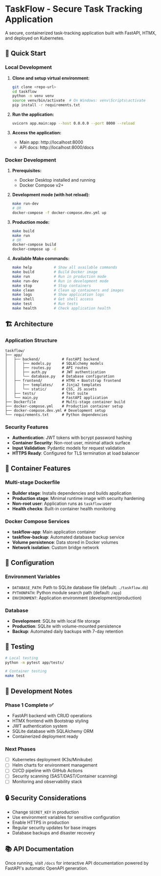 # TaskFlow - Secure Task Tracking Application

A secure, containerized task-tracking application built with FastAPI, HTMX, and deployed on Kubernetes.

## 🚀 Quick Start

### Local Development

1. **Clone and setup virtual environment:**
   ```bash
   git clone <repo-url>
   cd taskflow
   python -m venv venv
   source venv/bin/activate  # On Windows: venv\Scripts\activate
   pip install -r requirements.txt
   ```

2. **Run the application:**
   ```bash
   uvicorn app.main:app --host 0.0.0.0 --port 8000 --reload
   ```

3. **Access the application:**
   - Main app: http://localhost:8000
   - API docs: http://localhost:8000/docs

### Docker Development

1. **Prerequisites:**
   - Docker Desktop installed and running
   - Docker Compose v2+

2. **Development mode (with hot reload):**
   ```bash
   make run-dev
   # OR
   docker-compose -f docker-compose.dev.yml up
   ```

3. **Production mode:**
   ```bash
   make build
   make run
   # OR
   docker-compose build
   docker-compose up -d
   ```

4. **Available Make commands:**
   ```bash
   make help          # Show all available commands
   make build         # Build Docker image
   make run           # Run in production mode
   make run-dev       # Run in development mode
   make stop          # Stop containers
   make clean         # Clean up containers and images
   make logs          # Show application logs
   make shell         # Get shell access
   make test          # Run tests
   make health        # Check application health
   ```

## 🏗️ Architecture

### Application Structure
```
taskflow/
├── app/
│   ├── backend/          # FastAPI backend
│   │   ├── models.py     # SQLAlchemy models
│   │   ├── routes.py     # API routes
│   │   ├── auth.py       # JWT authentication
│   │   └── database.py   # Database configuration
│   ├── frontend/         # HTMX + Bootstrap frontend
│   │   ├── templates/    # Jinja2 templates
│   │   └── static/       # CSS, JS assets
│   ├── tests/            # Test suite
│   └── main.py           # FastAPI application
├── Dockerfile            # Multi-stage container build
├── docker-compose.yml    # Production container setup
├── docker-compose.dev.yml # Development setup
└── requirements.txt      # Python dependencies
```

### Security Features
- **Authentication**: JWT tokens with bcrypt password hashing
- **Container Security**: Non-root user, minimal attack surface
- **Input Validation**: Pydantic models for request validation
- **HTTPS Ready**: Configured for TLS termination at load balancer

## 🐳 Container Features

### Multi-stage Dockerfile
- **Builder stage**: Installs dependencies and builds application
- **Production stage**: Minimal runtime image with security hardening
- **Non-root user**: Application runs as `taskflow` user
- **Health checks**: Built-in container health monitoring

### Docker Compose Services
- **taskflow-app**: Main application container
- **taskflow-backup**: Automated database backup service
- **Volume persistence**: Data stored in Docker volumes
- **Network isolation**: Custom bridge network

## 🔧 Configuration

### Environment Variables
- `DATABASE_PATH`: Path to SQLite database file (default: `./taskflow.db`)
- `PYTHONPATH`: Python module search path (default: `/app`)
- `ENVIRONMENT`: Application environment (development/production)

### Database
- **Development**: SQLite with local file storage
- **Production**: SQLite with volume-mounted persistence
- **Backup**: Automated daily backups with 7-day retention

## 🧪 Testing

```bash
# Local testing
python -m pytest app/tests/

# Container testing
make test
```

## 📝 Development Notes

### Phase 1 Complete ✅
- FastAPI backend with CRUD operations
- HTMX frontend with Bootstrap styling
- JWT authentication system
- SQLite database with SQLAlchemy ORM
- Containerized deployment ready

### Next Phases
- [ ] Kubernetes deployment (K3s/Minikube)
- [ ] Helm charts for environment management
- [ ] CI/CD pipeline with GitHub Actions
- [ ] Security scanning (SAST/DAST/Container scanning)
- [ ] Monitoring and observability stack

## 🔒 Security Considerations

- Change `SECRET_KEY` in production
- Use environment variables for sensitive configuration
- Enable HTTPS in production
- Regular security updates for base images
- Database backups and disaster recovery

## 📚 API Documentation

Once running, visit `/docs` for interactive API documentation powered by FastAPI's automatic OpenAPI generation.